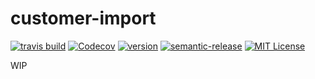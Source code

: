 # customer-import

[![travis build](https://img.shields.io/travis/sphereio/customer-import.svg?style=flat-square)](https://travis-ci.org/sphereio/customer-import)
[![Codecov](https://img.shields.io/codecov/c/github/sphereio/customer-import.svg?style=flat-square)](https://codecov.io/github/sphereio/customer-import)
[![version](https://img.shields.io/npm/v/ct-customer-import.svg?style=flat-square)](https://www.npmjs.com/package/ct-customer-import)
[![semantic-release](https://img.shields.io/badge/%20%20%F0%9F%93%A6%F0%9F%9A%80-semantic--release-e10079.svg?style=flat-square)](https://github.com/semantic-release/semantic-release)
[![MIT License](https://img.shields.io/npm/l/ct-customer-import.svg?style=flat-square)](http://spdx.org/licenses/MIT)

WIP
